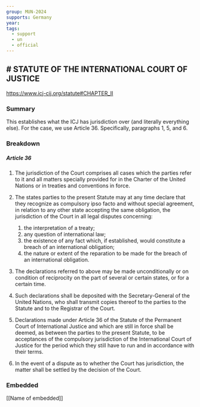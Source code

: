 ```yaml
---
group: MUN-2024
supports: Germany
year: 
tags:
  - support
  - un
  - official
---
```

## # STATUTE OF THE INTERNATIONAL COURT OF JUSTICE

https://www.icj-cij.org/statute#CHAPTER_II

### Summary

This establishes what the ICJ has jurisdiction over (and literally everything else). For the case, we use Article 36. Specifically, paragraphs 1, 5, and 6. 

### Breakdown

##### **Article 36**

1. The jurisdiction of the Court comprises all cases which the parties refer to it and all matters specially provided for in the Charter of the United Nations or in treaties and conventions in force.

2. The states parties to the present Statute may at any time declare that they recognize as compulsory ipso facto and without special agreement, in relation to any other state accepting the same obligation, the jurisdiction of the Court in all legal disputes concerning:
	1. the interpretation of a treaty;
	2. any question of international law;
	3. the existence of any fact which, if established, would constitute a breach of an international obligation;
	4. the nature or extent of the reparation to be made for the breach of an international obligation.

3. The declarations referred to above may be made unconditionally or on condition of reciprocity on the part of several or certain states, or for a certain time.

4. Such declarations shall be deposited with the Secretary-General of the United Nations, who shall transmit copies thereof to the parties to the Statute and to the Registrar of the Court.

5. Declarations made under Article 36 of the Statute of the Permanent Court of International Justice and which are still in force shall be deemed, as between the parties to the present Statute, to be acceptances of the compulsory jurisdiction of the International Court of Justice for the period which they still have to run and in accordance with their terms.

6. In the event of a dispute as to whether the Court has jurisdiction, the matter shall be settled by the decision of the Court.

### Embedded

[[Name of embedded]]